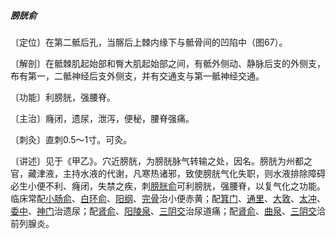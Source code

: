 ##### 膀胱俞

〔定位〕在第二骶后孔，当髂后上棘内缘下与骶骨间的凹陷中（图67）。

〔解剖〕在骶棘肌起始部和臀大肌起始部之间，有骶外侧动、静脉后支的外侧支，布有第一，二骶神经后支外侧支，并有交通支与第一骶神经交通。

〔功能〕利膀胱，强腰脊。

〔主治〕癃闭，遗尿，泄泻，便秘，腰脊强痛。

〔刺灸〕直刺0.5〜1寸。可灸。

〔讲述〕见于《甲乙》。穴近膀胱，为膀胱脉气转输之处，因名。膀胱为州都之官，藏津液，主持水液的代谢，凡寒热诸邪，致使膀胱气化失职，则水液排除障碍必生小便不利、癃闭，失禁之疾，刺[膀胱俞](https://www.gmzyjc.com/read/zjs/zjs3.1.7-8-0.0.1.3.28.md)可利膀胱，强腰脊，以复气化之功能。临床常配[小肠俞](https://www.gmzyjc.com/read/zjs/zjs3.1.7-8-0.0.1.3.27.md)、[白环俞](https://www.gmzyjc.com/read/zjs/zjs3.1.7-8-0.0.1.3.30.md)、[阳纲](https://www.gmzyjc.com/read/zjs/zjs3.1.7-8-0.0.1.3.48.md)、[完骨](https://www.gmzyjc.com/read/zjs/zjs3.1.9-12-0.0.3.3.12.md)治小便赤黄；配[箕门](https://www.gmzyjc.com/read/zjs/zjs3.1.4-6-0.0.1.3.11.md)、[通里](https://www.gmzyjc.com/read/zjs/zjs3.1.4-6-0.0.2.3.5.md)、[大敦](https://www.gmzyjc.com/read/zjs/zjs3.1.9-12-0.0.4.3.1.md)、[太冲](https://www.gmzyjc.com/read/zjs/zjs3.1.9-12-0.0.4.3.3.md)、[委中](https://www.gmzyjc.com/read/zjs/zjs3.1.7-8-0.0.1.3.40.md)、[神门](https://www.gmzyjc.com/read/zjs/zjs3.1.4-6-0.0.2.3.7.md)治遗尿；配[肾俞](https://www.gmzyjc.com/read/zjs/zjs3.1.7-8-0.0.1.3.23.md)、[阳陵泉](https://www.gmzyjc.com/read/zjs/zjs3.1.9-12-0.0.3.3.34.md)、[三阴交](https://www.gmzyjc.com/read/zjs/zjs3.1.4-6-0.0.1.3.6.md)治尿道痛；配[肾俞](https://www.gmzyjc.com/read/zjs/zjs3.1.7-8-0.0.1.3.23.md)、[曲泉](https://www.gmzyjc.com/read/zjs/zjs3.1.9-12-0.0.4.3.8.md)、[三阴交](https://www.gmzyjc.com/read/zjs/zjs3.1.4-6-0.0.1.3.6.md)洽前列腺炎。
